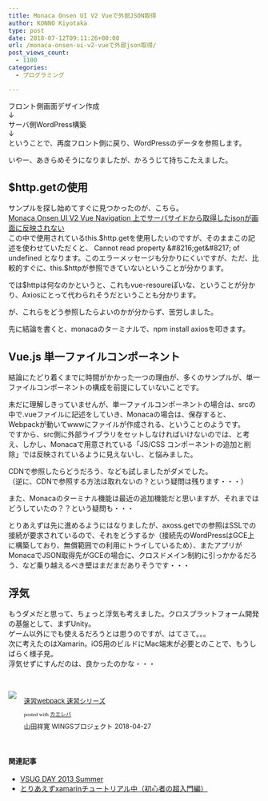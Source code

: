 ```yaml
---
title: Monaca Onsen UI V2 Vueで外部JSON取得
author: KONNO Kiyotaka
type: post
date: 2018-07-12T09:11:26+00:00
url: /monaca-onsen-ui-v2-vueで外部json取得/
post_views_count:
  - 1100
categories:
  - プログラミング

---
```

フロント側画面デザイン作成  
↓  
サーバ側WordPress構築  
↓  
ということで、再度フロント側に戻り、WordPressのデータを参照します。

いやー、あきらめそうになりましたが、かろうじて持ちこたえました。

## $http.getの使用

サンプルを探し始めてすぐに見つかったのが、こちら。  
<a href="https://ja.stackoverflow.com/questions/36496/monaca-onsen-ui-v2-vue-navigation-%e4%b8%8a%e3%81%a7%e3%82%b5%e3%83%bc%e3%83%90%e3%82%b5%e3%82%a4%e3%83%89%e3%81%8b%e3%82%89%e5%8f%96%e5%be%97%e3%81%97%e3%81%9fjson%e3%81%8c%e7%94%bb%e9%9d%a2%e3%81%ab%e5%8f%8d%e6%98%a0%e3%81%95%e3%82%8c%e3%81%aa%e3%81%84" target="_blank" rel="noopener">Monaca Onsen UI V2 Vue Navigation 上でサーバサイドから取得したjsonが画面に反映されない</a>  
この中で使用されているthis.$http.getを使用したいのですが、そのままこの記述を使わせていただくと、  
Cannot read property &#8216;get&#8217; of undefined  
となります。このエラーメッセージも分かりにくいですが、ただ、比較的すぐに、this.$httpが参照できていないということが分かります。

では$httpは何なのかというと、これもvue-resoureぽいな、ということが分かり、Axiosにとって代わられそうだということも分かります。

が、これらをどう参照したらよいのかが分からず、苦労しました。

先に結論を書くと、monacaのターミナルで、npm install axiosを叩きます。

## Vue.js 単一ファイルコンポーネント

結論にたどり着くまでに時間がかかった一つの理由が、多くのサンプルが、単一ファイルコンポーネントの構成を前提にしていないことです。

未だに理解しきっていませんが、単一ファイルコンポーネントの場合は、srcの中で.vueファイルに記述をしていき、Monacaの場合は、保存すると、Webpackが動いてwwwにファイルが作成される、ということのようです。  
ですから、src側に外部ライブラリをセットしなければいけないのでは、と考え、しかし、Monacaで用意されている「JS/CSS コンポーネントの追加と削除」では反映されているように見えないし、と悩みました。

CDNで参照したらどうだろう、なども試しましたがダメでした。  
（逆に、CDNで参照する方法は取れないの？という疑問は残ります・・・）

また、Monacaのターミナル機能は最近の追加機能だと思いますが、それまではどうしていたの？？という疑問も・・・

とりあえずは先に進めるようにはなりましたが、axoss.getでの参照はSSLでの接続が要求されているので、それをどうするか（接続先のWordPressはGCE上に構築しており、無償範囲での利用にトライしているため）、またアプリがMonacaでJSON取得先がGCEの場合に、クロスドメイン制約に引っかかるだろう、など乗り越えるべき壁はまだまだありそうです・・・

## 浮気

もうダメだと思って、ちょっと浮気も考えました。クロスプラットフォーム開発の基盤として、まずUnity。  
ゲーム以外にでも使えるだろうとは思うのですが、はてさて。。。  
次に考えたのはXamarin。iOS用のビルドにMac端末が必要とのことで、もうしばらく様子見。  
浮気せずにすんだのは、良かったのかな・・・

&nbsp;

<div class="kaerebalink-box" style="text-align: left; overflow: hidden; padding-bottom: 20px; font-size: small; -ms-zoom: 1;">
  <div class="kaerebalink-image" style="margin: 0px 15px 10px 0px; float: left;">
    <a href="https://www.amazon.co.jp/exec/obidos/ASIN/B07CQLGGP9/jqinglong-22/" target="_blank" rel="noopener"><img style="border: currentcolor;" src="https://i2.wp.com/images-fe.ssl-images-amazon.com/images/I/51tduFt4DxL._SL160_.jpg?ssl=1" data-recalc-dims="1" /></a>
  </div>
  
  <div class="kaerebalink-info" style="line-height: 120%; overflow: hidden; -ms-zoom: 1;">
    <div class="kaerebalink-name" style="line-height: 120%; margin-bottom: 10px;">
      <p>
        <a href="https://www.amazon.co.jp/exec/obidos/ASIN/B07CQLGGP9/jqinglong-22/" target="_blank" rel="noopener">速習webpack 速習シリーズ</a>
      </p>
      <div class="kaerebalink-powered-date" style="line-height: 120%; font-family: verdana; font-size: 8pt; margin-top: 5px;">
        posted with <a href="https://kaereba.com" target="_blank" rel="nofollow noopener">カエレバ</a>
      </div>
    </div>
    <div class="kaerebalink-detail" style="margin-bottom: 5px;">
      山田祥寛 WINGSプロジェクト 2018-04-27
    </div>
    <div class="kaerebalink-link1" style="margin-top: 10px;">
    </div>
  </div>
</div>

<div class="booklink-footer" style="clear: left;">
  <h4>
    関連記事
  </h4>
  
  <ul>
    <li>
      <a title="VSUG DAY 2013 Summer" href="https://www.programmers-office.ml/2013/07/20/vsug-day-2013-summer/" rel="bookmark">VSUG DAY 2013 Summer</a>
    </li>
    <li>
      <a title="とりあえずxamarinチュートリアル中（初心者の超入門編）" href="https://www.programmers-office.ml/2018/10/13/%e3%81%a8%e3%82%8a%e3%81%82%e3%81%88%e3%81%9axamarin%e3%83%81%e3%83%a5%e3%83%bc%e3%83%88%e3%83%aa%e3%82%a2%e3%83%ab%e4%b8%ad%ef%bc%88%e5%88%9d%e5%bf%83%e8%80%85%e3%81%ae%e8%b6%85%e5%85%a5%e9%96%80/" rel="bookmark">とりあえずxamarinチュートリアル中（初心者の超入門編）</a>
    </li>
  </ul>
</div>